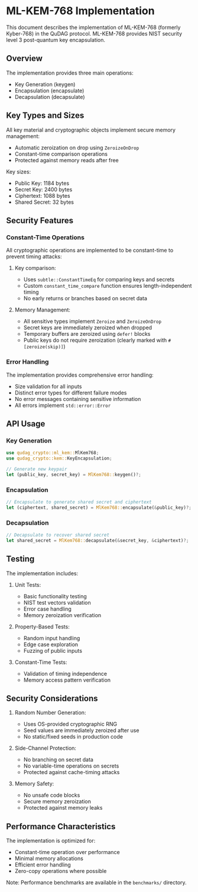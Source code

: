 # ML-KEM-768 Implementation

This document describes the implementation of ML-KEM-768 (formerly Kyber-768) in the QuDAG protocol. ML-KEM-768 provides NIST security level 3 post-quantum key encapsulation.

## Overview

The implementation provides three main operations:
- Key Generation (keygen)
- Encapsulation (encapsulate)
- Decapsulation (decapsulate)

## Key Types and Sizes

All key material and cryptographic objects implement secure memory management:
- Automatic zeroization on drop using `ZeroizeOnDrop`
- Constant-time comparison operations
- Protected against memory reads after free

Key sizes:
- Public Key: 1184 bytes
- Secret Key: 2400 bytes
- Ciphertext: 1088 bytes
- Shared Secret: 32 bytes

## Security Features

### Constant-Time Operations

All cryptographic operations are implemented to be constant-time to prevent timing attacks:

1. Key comparison:
   - Uses `subtle::ConstantTimeEq` for comparing keys and secrets
   - Custom `constant_time_compare` function ensures length-independent timing
   - No early returns or branches based on secret data

2. Memory Management:
   - All sensitive types implement `Zeroize` and `ZeroizeOnDrop`
   - Secret keys are immediately zeroized when dropped
   - Temporary buffers are zeroized using `defer!` blocks
   - Public keys do not require zeroization (clearly marked with `#[zeroize(skip)]`)

### Error Handling

The implementation provides comprehensive error handling:

- Size validation for all inputs
- Distinct error types for different failure modes
- No error messages containing sensitive information
- All errors implement `std::error::Error`

## API Usage

### Key Generation

```rust
use qudag_crypto::ml_kem::MlKem768;
use qudag_crypto::kem::KeyEncapsulation;

// Generate new keypair
let (public_key, secret_key) = MlKem768::keygen()?;
```

### Encapsulation

```rust
// Encapsulate to generate shared secret and ciphertext
let (ciphertext, shared_secret) = MlKem768::encapsulate(&public_key)?;
```

### Decapsulation

```rust
// Decapsulate to recover shared secret
let shared_secret = MlKem768::decapsulate(&secret_key, &ciphertext)?;
```

## Testing

The implementation includes:

1. Unit Tests:
   - Basic functionality testing
   - NIST test vectors validation
   - Error case handling
   - Memory zeroization verification

2. Property-Based Tests:
   - Random input handling
   - Edge case exploration
   - Fuzzing of public inputs

3. Constant-Time Tests:
   - Validation of timing independence
   - Memory access pattern verification

## Security Considerations

1. Random Number Generation:
   - Uses OS-provided cryptographic RNG
   - Seed values are immediately zeroized after use
   - No static/fixed seeds in production code

2. Side-Channel Protection:
   - No branching on secret data
   - No variable-time operations on secrets
   - Protected against cache-timing attacks

3. Memory Safety:
   - No unsafe code blocks
   - Secure memory zeroization
   - Protected against memory leaks

## Performance Characteristics

The implementation is optimized for:
- Constant-time operation over performance
- Minimal memory allocations
- Efficient error handling
- Zero-copy operations where possible

Note: Performance benchmarks are available in the `benchmarks/` directory.